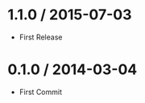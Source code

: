 1.1.0  / 2015-07-03
===================

  * First Release

0.1.0  / 2014-03-04
===================

  * First Commit
